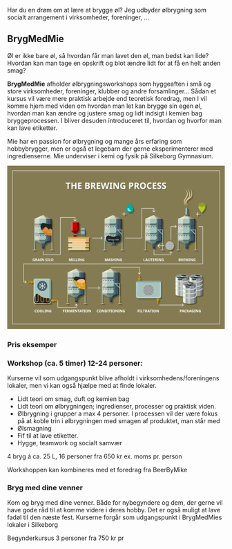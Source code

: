Har du en drøm om at lære at brygge øl? Jeg udbyder ølbrygning som socialt arrangement i virksomheder, foreninger, … 

## BrygMedMie

Øl er ikke bare øl, så hvordan får man lavet den øl, man bedst kan lide? Hvordan kan man tage en opskrift og blot ændre lidt for at få en helt anden smag?

**BrygMedMie** afholder ølbrygningsworkshops som hyggeaften i små og store virksomheder, foreninger, klubber og andre forsamlinger… Sådan et kursus vil være mere praktisk arbejde end teoretisk foredrag, men I vil komme hjem med viden om hvordan man let kan brygge sin egen øl, hvordan man kan ændre og justere smag og lidt indsigt i kemien bag bryggeprocessen. I bliver desuden introduceret til, hvordan og hvorfor man kan lave etiketter.

Mie har en passion for ølbrygning og mange års erfaring som hobbybrygger, men er også et legebarn der gerne eksperimenterer med ingredienserne. Mie underviser i kemi og fysik på Silkeborg Gymnasium.

![Ølbrygningsprocessen](/assets/the-brewing-process.png)

### Pris eksemper

### Workshop (ca. 5 timer) 12-24 personer:

Kurserne vil som udgangspunkt blive afholdt i virksomhedens/foreningens lokaler, men vi kan også hjælpe med at finde lokaler.

- Lidt teori om smag, duft og kemien bag
- Lidt teori om ølbrygningen; ingredienser, processer og praktisk viden.
- Ølbrygning i grupper a max 4 personer. I processen vil der være fokus på at koble trin i ølbrygningen med smagen af produktet, man står med 
- Ølsmagning
- Fif til at lave etiketter.
- Hygge, teamwork og socialt samvær

4 bryg á ca. 25 L, 16 personer fra 650 kr ex. moms pr. person

Workshoppen kan kombineres med et foredrag fra BeerByMike

### Bryg med dine venner

Kom og bryg med dine venner. Både for nybegyndere og dem, der gerne vil have gode råd til at komme videre i deres hobby. Det er også muligt at lave fadøl til den næste fest. Kurserne forgår som udgangspunkt i BrygMedMies lokaler i Silkeborg

Begynderkursus 3 personer fra 750 kr pr 